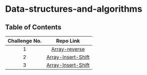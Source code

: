 # Data-structures-and-algorithms

## Table of Contents

| Challenge No. |                                                          Repo Link                                                          |
|:-------------:|:---------------------------------------------------------------------------------------------------------------------------:|
|       1       | [Array-reverse](https://github.com/muhammadqasemtarboush1/data-structures-and-algorithms/blob/main/array-reverse/README.md) |
|       2       | [Array-Insert-Shift](https://github.com/muhammadqasemtarboush1/data-structures-and-algorithms/blob/main/array-insert-shift/README.md) |
|       3       | [Array-Insert-Shift](https://github.com/muhammadqasemtarboush1/data-structures-and-algorithms/blob/main/array-binary-search/README.md) |
